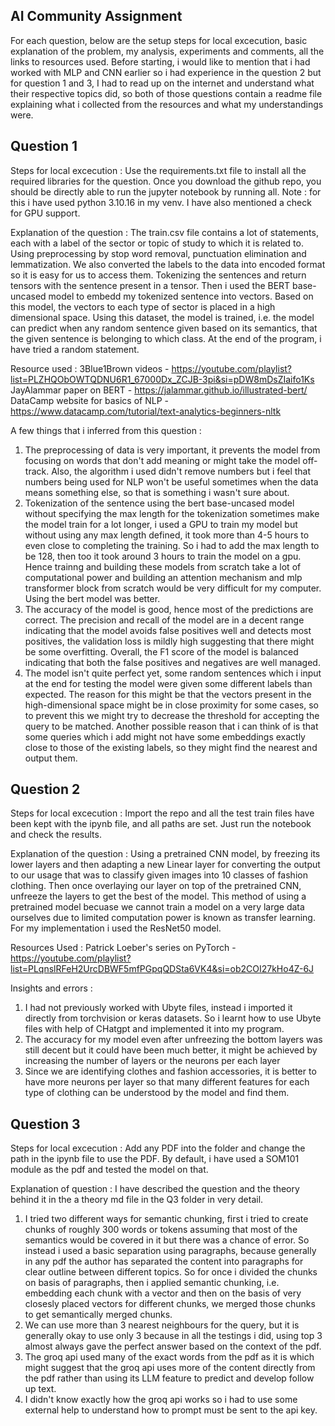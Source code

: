 AI Community Assignment
-
For each question, below are the setup steps for local excecution, basic explanation of the problem, my analysis, experiments and comments, all the links to resources used. Before starting, i would like to mention that i had worked with MLP and CNN earlier so i had experience in the question 2 but for question 1 and 3, I had to read up on the internet and understand what their respective topics did, so both of those questions contain a readme file explaining what i collected from the resources and what my understandings were. 

Question 1 
-
Steps for local excecution : Use the requirements.txt file to install all the required libraries for the question. Once you download the github repo, you should be directly able to run the jupyter notebook by running all. Note : for this i have used python 3.10.16 in my venv. I have also mentioned a check for GPU support.

Explanation of the question : The train.csv file contains a lot of statements, each with a label of the sector or topic of study to which it is related to. Using preprocessing by stop word removal, punctuation elimination and lemmatization. We also converted the labels to the data into encoded format so it is easy for us to access them. Tokenizing the sentences and return tensors with the sentence present in a tensor. Then i used the BERT base-uncased model to embedd my tokenized sentence into vectors. Based on this model, the vectors to each type of sector is placed in a high dimensional space. Using this dataset, the model is trained, i.e. the model can predict when any random sentence given based on its semantics, that the given sentence is belonging to which class. At the end of the program, i have tried a random statement. 

Resource used : 
3Blue1Brown videos - https://youtube.com/playlist?list=PLZHQObOWTQDNU6R1_67000Dx_ZCJB-3pi&si=pDW8mDsZIaifo1Ks
JayAlammar paper on BERT - https://jalammar.github.io/illustrated-bert/
DataCamp website for basics of NLP - https://www.datacamp.com/tutorial/text-analytics-beginners-nltk

A few things that i inferred from this question :
1. The preprocessing of data is very important, it prevents the model from focusing on words that don't add meaning or might take the model off-track. Also, the algorithm i used didn't remove numbers but i feel that numbers being used for NLP won't be useful sometimes when the data means something else, so that is something i wasn't sure about.
2. Tokenization of the sentence using the bert base-uncased model without specifying the max length for the tokenization sometimes make the model train for a lot longer, i used a GPU to train my model but without using any max length defined, it took more than 4-5 hours to even close to completing the training. So i had to add the max length to be 128, then too it took around 3 hours to train the model on a gpu. Hence trainng and building these models from scratch take a lot of computational power and building an attention mechanism and mlp transformer block from scratch would be very difficult for my computer. Using the bert model was better.
3. The accuracy of the model is good, hence most of the predictions are correct. The precision and recall of the model are in a decent range indicating that the model avoids false positives well and detects most positives, the validation loss is mildly high suggesting that there might be some overfitting. Overall, the F1 score of the model is balanced indicating that both the false positives and negatives are well managed.
4. The model isn't quite perfect yet, some random sentences which i input at the end for testing the model were given some different labels than expected. The reason for this might be that the vectors present in the high-dimensional space might be in close proximity for some cases, so to prevent this we might try to decrease the threshold for accepting the query to be matched. Another possible reason that i can think of is that some queries which i add might not have some embeddings exactly close to those of the existing labels, so they might find the nearest and output them.



Question 2
-
Steps for local excecution : Import the repo and all the test train files have been kept with the ipynb file, and all paths are set. Just run the notebook and check the results.

Explanation of the question : Using a pretrained CNN model, by freezing its lower layers and then adapting a new Linear layer for converting the output to our usage that was to classify given images into 10 classes of fashion clothing. Then once overlaying our layer on top of the pretrained CNN, unfreeze the layers to get the best of the model. This method of using a pretrained model becuase we cannot train a model on a very large data ourselves due to limited computation power is known as transfer learning. For my implementation i used the ResNet50 model. 

Resources Used : Patrick Loeber's series on PyTorch -  https://youtube.com/playlist?list=PLqnslRFeH2UrcDBWF5mfPGpqQDSta6VK4&si=ob2COI27kHo4Z-6J

Insights and errors : 
1. I had not previously worked with Ubyte files, instead i imported it directly from torchvision or keras datasets. So i learnt how to use Ubyte files with help of CHatgpt and implemented it into my program.
2. The accuracy for my model even after unfreezing the bottom layers was still decent but it could have been much better, it might be achieved by increasing the number of layers or the neurons per each layer
3. Since we are identifying clothes and fashion accessories, it is better to have more neurons per layer so that many different features for each type of clothing can be understood by the model and find them.


Question 3
-
Steps for local excecution : Add any PDF into the folder and change the path in the ipynb file to use the PDF. By default, i have used a SOM101 module as the pdf and tested the model on that. 

Explanation of question : I have described the question and the theory behind it in the a theory md file in the Q3 folder in very detail.

1. I tried two different ways for semantic chunking, first i tried to create chunks of roughly 300 words or tokens assuming that most of the semantics would be covered in it but there was a chance of error. So instead i used a basic separation using paragraphs, because generally in any pdf the author has separated the content into paragraphs for clear outline between different topics. So for once i divided the chunks on basis of paragraphs, then i applied semantic chunking, i.e. embedding each chunk with a vector and then on the basis of very closesly placed vectors for different chunks, we merged those chunks to get semantically merged chunks.
2. We can use more than 3 nearest neighbours for the query, but it is generally okay to use only 3 because in all the testings i did, using top 3 almost always gave the perfect answer based on the context of the pdf.
3. The groq api used many of the exact words from the pdf as it is which might suggest that the groq api uses more of the content directly from the pdf rather than using its LLM feature to predict and develop follow up text.
4. I didn't know exactly how the groq api works so i had to use some external help to understand how to prompt must be sent to the api key. 
